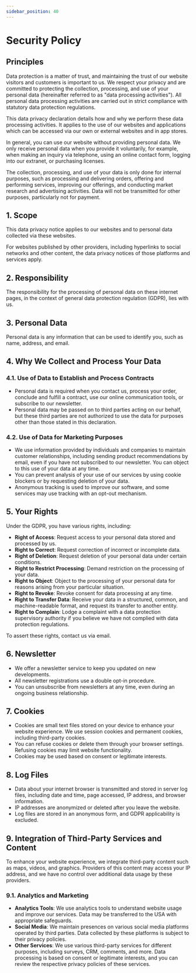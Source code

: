 ```yaml
---
sidebar_position: 40
---
```


# Security Policy


## Principles

Data protection is a matter of trust, and maintaining the trust of our website visitors and customers is important to us. We respect your privacy and are committed to protecting the collection, processing, and use of your personal data (hereinafter referred to as "data processing activities"). All personal data processing activities are carried out in strict compliance with statutory data protection regulations.

This data privacy declaration details how and why we perform these data processing activities. It applies to the use of our websites and applications which can be accessed via our own or external websites and in app stores.

In general, you can use our website without providing personal data. We only receive personal data when you provide it voluntarily, for example, when making an inquiry via telephone, using an online contact form, logging into our extranet, or purchasing licenses.

The collection, processing, and use of your data is only done for internal purposes, such as processing and delivering orders, offering and performing services, improving our offerings, and conducting market research and advertising activities. Data will not be transmitted for other purposes, particularly not for payment.


## 1. Scope

This data privacy notice applies to our websites and to personal data collected via these websites.

For websites published by other providers, including hyperlinks to social networks and other content, the data privacy notices of those platforms and services apply.


## 2. Responsibility

The responsibility for the processing of personal data on these internet pages, in the context of general data protection regulation (GDPR), lies with us.


## 3. Personal Data

Personal data is any information that can be used to identify you, such as name, address, and email.


## 4. Why We Collect and Process Your Data

### 4.1. Use of Data to Establish and Process Contracts

- Personal data is required when you contact us, process your order, conclude and fulfill a contract, use our online communication tools, or subscribe to our newsletter.
- Personal data may be passed on to third parties acting on our behalf, but these third parties are not authorized to use the data for purposes other than those stated in this declaration.


### 4.2. Use of Data for Marketing Purposes

- We use information provided by individuals and companies to maintain customer relationships, including sending product recommendations by email, even if you have not subscribed to our newsletter. You can object to this use of your data at any time.
- You can prevent analysis of your use of our services by using cookie blockers or by requesting deletion of your data.
- Anonymous tracking is used to improve our software, and some services may use tracking with an opt-out mechanism.


## 5. Your Rights

Under the GDPR, you have various rights, including:

- **Right of Access**: Request access to your personal data stored and processed by us.
- **Right to Correct**: Request correction of incorrect or incomplete data.
- **Right of Deletion**: Request deletion of your personal data under certain conditions.
- **Right to Restrict Processing**: Demand restriction on the processing of your data.
- **Right to Object**: Object to the processing of your personal data for reasons arising from your particular situation.
- **Right to Revoke**: Revoke consent for data processing at any time.
- **Right to Transfer Data**: Receive your data in a structured, common, and machine-readable format, and request its transfer to another entity.
- **Right to Complain**: Lodge a complaint with a data protection supervisory authority if you believe we have not complied with data protection regulations.

To assert these rights, contact us via email.


## 6. Newsletter

- We offer a newsletter service to keep you updated on new developments.
- All newsletter registrations use a double opt-in procedure.
- You can unsubscribe from newsletters at any time, even during an ongoing business relationship.


## 7. Cookies

- Cookies are small text files stored on your device to enhance your website experience. We use session cookies and permanent cookies, including third-party cookies.
- You can refuse cookies or delete them through your browser settings. Refusing cookies may limit website functionality.
- Cookies may be used based on consent or legitimate interests.


## 8. Log Files

- Data about your internet browser is transmitted and stored in server log files, including date and time, page accessed, IP address, and browser information.
- IP addresses are anonymized or deleted after you leave the website.
- Log files are stored in an anonymous form, and GDPR applicability is excluded.


## 9. Integration of Third-Party Services and Content

To enhance your website experience, we integrate third-party content such as maps, videos, and graphics. Providers of this content may access your IP address, and we have no control over additional data usage by these providers.


### 9.1. Analytics and Marketing

- **Analytics Tools**: We use analytics tools to understand website usage and improve our services. Data may be transferred to the USA with appropriate safeguards.
- **Social Media**: We maintain presences on various social media platforms operated by third parties. Data collected by these platforms is subject to their privacy policies.
- **Other Services**: We use various third-party services for different purposes, including surveys, CRM, comments, and more. Data processing is based on consent or legitimate interests, and you can review the respective privacy policies of these services.
